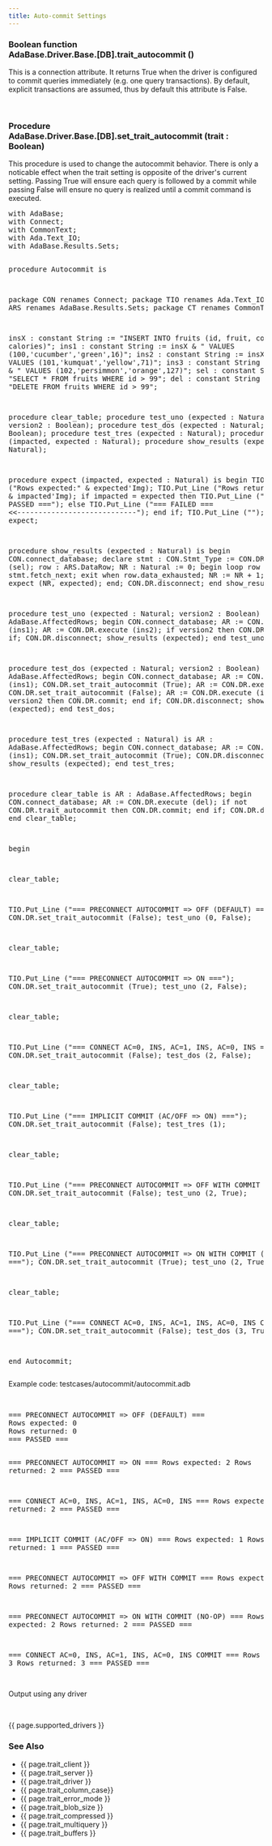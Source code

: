 ```yaml
---
title: Auto-commit Settings
---
```


<div class="leftside">
<h3>Boolean function<br/>
AdaBase.Driver.Base.[DB].trait_autocommit ()</h3>
<p>This is a connection attribute.  It returns True when the driver is
configured to commit queries immediately (e.g. one query transactions).
By default, explicit transactions are assumed, thus by default this
attribute is False.</p>
<br/>
<h3>Procedure<br/>
AdaBase.Driver.Base.[DB].set_trait_autocommit (trait : Boolean)</h3>
<p>This procedure is used to change the autocommit behavior.  There is
only a noticable effect when the trait setting is opposite of the
driver's current setting.  Passing True will ensure each query is
followed by a commit while passing False will ensure no query is
realized until a commit command is executed.</p>
<pre class="code">
with AdaBase;
with Connect;
with CommonText;
with Ada.Text_IO;
with AdaBase.Results.Sets;

procedure Autocommit is

   package CON renames Connect;
   package TIO renames Ada.Text_IO;
   package ARS renames AdaBase.Results.Sets;
   package CT  renames CommonText;

   insX : constant String := "INSERT INTO fruits (id, fruit, color, calories)";
   ins1 : constant String := insX & " VALUES (100,'cucumber','green',16)";
   ins2 : constant String := insX & " VALUES (101,'kumquat','yellow',71)";
   ins3 : constant String := insX & " VALUES (102,'persimmon','orange',127)";
   sel  : constant String := "SELECT * FROM fruits WHERE id > 99";
   del  : constant String := "DELETE FROM fruits WHERE id > 99";

   procedure clear_table;
   procedure test_uno (expected : Natural; version2 : Boolean);
   procedure test_dos (expected : Natural; version2 : Boolean);
   procedure test_tres (expected : Natural);
   procedure expect (impacted, expected : Natural);
   procedure show_results (expected : Natural);

   procedure expect (impacted, expected : Natural) is
   begin
      TIO.Put_Line ("Rows expected:" & expected'Img);
      TIO.Put_Line ("Rows returned:" & impacted'Img);
      if impacted = expected then
         TIO.Put_Line ("=== PASSED ===");
      else
         TIO.Put_Line ("=== FAILED ===   <<----------------------------");
      end if;
      TIO.Put_Line ("");
   end expect;

   procedure show_results (expected : Natural) is
   begin
      CON.connect_database;
      declare
         stmt : CON.Stmt_Type := CON.DR.query (sel);
         row  : ARS.DataRow;
         NR   : Natural := 0;
      begin
         loop
            row := stmt.fetch_next;
            exit when row.data_exhausted;
            NR := NR + 1;
         end loop;
         expect (NR, expected);
      end;
      CON.DR.disconnect;
   end show_results;

   procedure test_uno (expected : Natural; version2 : Boolean) is
      AR : AdaBase.AffectedRows;
   begin
      CON.connect_database;
      AR := CON.DR.execute (ins1);
      AR := CON.DR.execute (ins2);
      if version2 then
         CON.DR.commit;
      end if;
      CON.DR.disconnect;
      show_results (expected);
   end test_uno;

   procedure test_dos (expected : Natural; version2 : Boolean)
   is
      AR : AdaBase.AffectedRows;
   begin
      CON.connect_database;
      AR := CON.DR.execute (ins1);
      CON.DR.set_trait_autocommit (True);
      AR := CON.DR.execute (ins2);
      CON.DR.set_trait_autocommit (False);
      AR := CON.DR.execute (ins3);
      if version2 then
         CON.DR.commit;
      end if;
      CON.DR.disconnect;
      show_results (expected);
   end test_dos;

   procedure test_tres (expected : Natural)
   is
      AR : AdaBase.AffectedRows;
   begin
      CON.connect_database;
      AR := CON.DR.execute (ins1);
      CON.DR.set_trait_autocommit (True);
      CON.DR.disconnect;
      show_results (expected);
   end test_tres;

   procedure clear_table
   is
      AR : AdaBase.AffectedRows;
   begin
      CON.connect_database;
      AR := CON.DR.execute (del);
      if not CON.DR.trait_autocommit then
         CON.DR.commit;
      end if;
      CON.DR.disconnect;
   end clear_table;

begin

   clear_table;

   TIO.Put_Line ("=== PRECONNECT AUTOCOMMIT => OFF (DEFAULT) ===");
   CON.DR.set_trait_autocommit (False);
   test_uno (0, False);

   clear_table;

   TIO.Put_Line ("=== PRECONNECT AUTOCOMMIT => ON ===");
   CON.DR.set_trait_autocommit (True);
   test_uno (2, False);

   clear_table;

   TIO.Put_Line ("=== CONNECT AC=0, INS, AC=1, INS, AC=0, INS ===");
   CON.DR.set_trait_autocommit (False);
   test_dos (2, False);

   clear_table;

   TIO.Put_Line ("=== IMPLICIT COMMIT (AC/OFF => ON) ===");
   CON.DR.set_trait_autocommit (False);
   test_tres (1);

   clear_table;

   TIO.Put_Line ("=== PRECONNECT AUTOCOMMIT => OFF WITH COMMIT ===");
   CON.DR.set_trait_autocommit (False);
   test_uno (2, True);

   clear_table;

   TIO.Put_Line ("=== PRECONNECT AUTOCOMMIT => ON WITH COMMIT (NO-OP) ===");
   CON.DR.set_trait_autocommit (True);
   test_uno (2, True);

   clear_table;

   TIO.Put_Line ("=== CONNECT AC=0, INS, AC=1, INS, AC=0, INS COMMIT ===");
   CON.DR.set_trait_autocommit (False);
   test_dos (3, True);

end Autocommit;
</pre>
<p class="caption">Example code: testcases/autocommit/autocommit.adb</p>
<br/>
<pre class="output">
=== PRECONNECT AUTOCOMMIT => OFF (DEFAULT) ===
Rows expected: 0
Rows returned: 0
=== PASSED ===

=== PRECONNECT AUTOCOMMIT => ON ===
Rows expected: 2
Rows returned: 2
=== PASSED ===

=== CONNECT AC=0, INS, AC=1, INS, AC=0, INS ===
Rows expected: 2
Rows returned: 2
=== PASSED ===

=== IMPLICIT COMMIT (AC/OFF => ON) ===
Rows expected: 1
Rows returned: 1
=== PASSED ===

=== PRECONNECT AUTOCOMMIT => OFF WITH COMMIT ===
Rows expected: 2
Rows returned: 2
=== PASSED ===

=== PRECONNECT AUTOCOMMIT => ON WITH COMMIT (NO-OP) ===
Rows expected: 2
Rows returned: 2
=== PASSED ===

=== CONNECT AC=0, INS, AC=1, INS, AC=0, INS COMMIT ===
Rows expected: 3
Rows returned: 3
=== PASSED ===

</pre>
<p class="caption">Output using any driver</p>
<br/>
<p>{{ page.supported_drivers }}</p>
</div>
<div class="sidenav">
  <h3>See Also</h3>
  <ul>
    <li>{{ page.trait_client }}</li>
    <li>{{ page.trait_server }}</li>
    <li>{{ page.trait_driver }}</li>
    <li>{{ page.trait_column_case}}</li>
    <li>{{ page.trait_error_mode }}</li>
    <li>{{ page.trait_blob_size }}</li>
    <li>{{ page.trait_compressed }}</li>
    <li>{{ page.trait_multiquery }}</li>
    <li>{{ page.trait_buffers }}</li>
  </ul>
</div>
